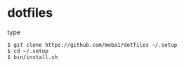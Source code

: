 # dotfiles
type
```
$ git clone https://github.com/moba1/dotfiles ~/.setup
$ cd ~/.setup
$ bin/install.sh
```
